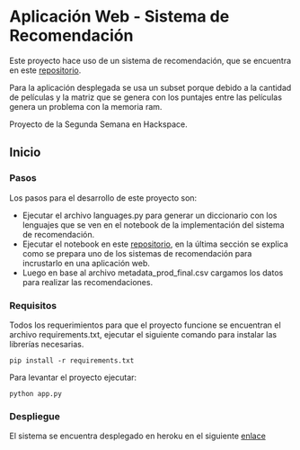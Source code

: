 # Aplicación Web - Sistema de Recomendación
Este proyecto hace uso de un sistema de recomendación, que se encuentra en este [repositorio](https://github.com/X4Zero/SISTEMAS_DE_RECOMENDACION).

Para la aplicación desplegada se usa un subset porque debido a la cantidad de películas y la matriz que se genera con los puntajes entre las películas genera un problema con la memoria ram.

Proyecto de la Segunda Semana en Hackspace.

## Inicio

### Pasos
Los pasos para el desarrollo de este proyecto son:
- Ejecutar el archivo languages.py para generar un diccionario con los lenguajes que se ven en el notebook de la implementación del sistema de recomendación.
- Ejecutar el notebook en este [repositorio](https://github.com/X4Zero/SISTEMAS_DE_RECOMENDACION), en la última sección se explica como se prepara uno de los sistemas de recomendación para incrustarlo en una aplicación web.
- Luego en base al archivo metadata_prod_final.csv cargamos los datos para realizar las recomendaciones.

### Requisitos
Todos los requerimientos para que el proyecto funcione se encuentran el archivo requirements.txt, ejecutar el siguiente comando para instalar las librerías necesarias.
```
pip install -r requirements.txt
```

Para levantar el proyecto ejecutar:
```
python app.py
```

### Despliegue
El sistema se encuentra desplegado en heroku en el siguiente [enlace](https://sis-recomendacion-peliculas.herokuapp.com/)